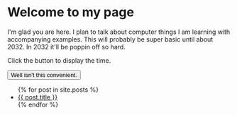 # Welcome to my page

I'm glad you are here. I plan to talk about computer things I am learning with accompanying examples. This will probably be super basic until about 2032. In 2032 it'll be poppin off so hard.

<html>
<body>

<p>Click the button to display the time.</p>

<button onclick="getElementById('demo').innerHTML=Date()">Well isn't this convenient.</button>

<p id="demo"></p>

</body>
</html>


<ul>
  {% for post in site.posts %}
    <li>
      <a href="{{ post.url }}">{{ post.title }}</a>
    </li>
  {% endfor %}
</ul>



